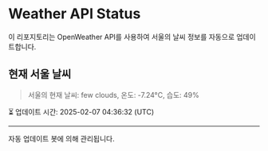 
# Weather API Status

이 리포지토리는 OpenWeather API를 사용하여 서울의 날씨 정보를 자동으로 업데이트합니다.

## 현재 서울 날씨
> 서울의 현재 날씨: few clouds, 온도: -7.24°C, 습도: 49%

⏳ 업데이트 시간: 2025-02-07 04:36:32 (UTC)

---
자동 업데이트 봇에 의해 관리됩니다.
